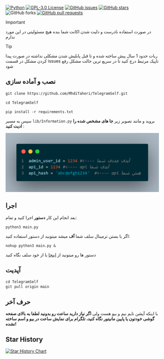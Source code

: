 [![Python](https://img.shields.io/badge/python-3670A0?style=for-the-badge&logo=python&logoColor=ffdd54)](https://github.com/MhdiTaheri/TelegramSelf)
[![GPL-3.0 License](https://img.shields.io/badge/License-GPL--3.0-blue?style=for-the-badge)](./LICENSE)
[![GitHub issues](https://img.shields.io/github/issues/MhdiTaheri/TelegramSelf?style=for-the-badge)](https://github.com/MhdiTaheri/TelegramSelf/issues)
[![GitHub stars](https://img.shields.io/github/stars/MhdiTaheri/telegramself?style=for-the-badge)](https://github.com/MhdiTaheri/TelegramSelf/stargazers)
![GitHub forks](https://img.shields.io/github/forks/MhdiTaheri/telegramself?style=for-the-badge)
[![GitHub pull requests](https://img.shields.io/github/issues-pr/MhdiTaheri/TelegramSelf?style=for-the-badge)](https://github.com/MhdiTaheri/TelegramSelf/pulls)

> [!IMPORTANT]  
> در صورت استفاده نادرست و دلیت شدن اکانت شما بنده هیچ مسئولیتی در این مورد ندارم

> [!TIP]  
> ربات حدود 1 سال پیش ساخته شده و تا قبل پابلیش شدن مشکلی نداشته در صورت پیدا کردن مشکل در قسمت issues تاپیک مرتبط درج کنید تا در سریع ترین حالت مشکل رفع شود

## نصب و آماده سازی

```
git clone https://github.com/MhdiTaheri/TelegramSelf.git
```
```
cd TelegramSelf
```
```
pip install -r requirements.txt
```
سپس به مسیر ``lib/Information.py`` بروید و مانند تصویر زیر **جا های مشخص شده را ادیت کنید** : 
<div align="center"><img src="./img/help.png"></div>

## اجرا

بعد انجام این کار **دستور** اجرا کنید و تمام:
```
python3 main.py
```

اگر با بستن ترمینال سلف شما **آف** میشد میتونید از دستور استفاده کنید:
```
nohup python3 main.py &
```
دستور ها رو میتونید از [اینجا](https://github.com/MhdiTaheri/TelegramSelf/releases/tag/v0.1) یا از خود سلف نگاه کنید

## آپدیت
```
cd TelegramSelf
git pull origin main
```
## حرف آخر
با اینکه آپشن تایم نیم و بیو هست ولی **اگر نیاز دارید ساعت رو بدونید لطفا به بالای صفحه گوشی خودتون یا پایین مانیتور نگاه کنید، تلگرام برای نمایش ساعت در بیو و اسم ساخته نشده!**

## Star History
[![Star History Chart](https://api.star-history.com/svg?repos=MhdiTaheri/TelegramSelf&type=Date)](https://star-history.com/#MhdiTaheri/TelegramSelf&Date)
